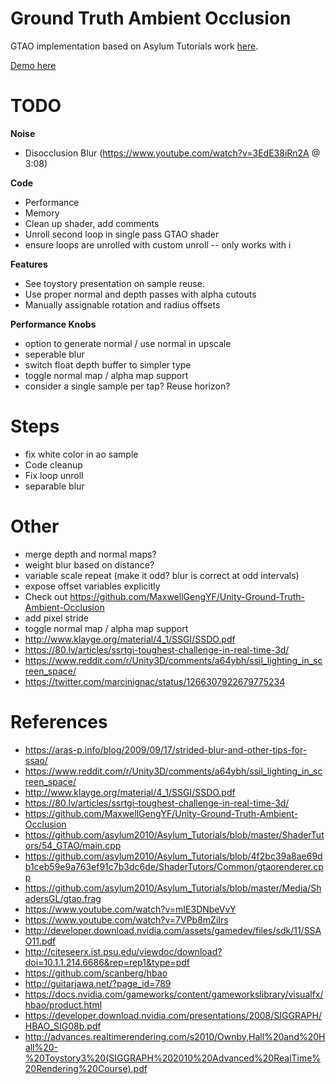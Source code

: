 # Ground Truth Ambient Occlusion

GTAO implementation based on Asylum Tutorials work [here](https://github.com/asylum2010/Asylum_Tutorials/blob/master/ShaderTutors/54_GTAO/).

[Demo here](https://gkjohnson.github.io/threejs-sandbox/gtaoPass/)

# TODO

**Noise**
- Disocclusion Blur (https://www.youtube.com/watch?v=3EdE38iRn2A @ 3:08)

**Code**
- Performance
- Memory
- Clean up shader, add comments
- Unroll second loop in single pass GTAO shader
- ensure loops are unrolled with custom unroll -- only works with i

**Features**
- See toystory presentation on sample reuse.
- Use proper normal and depth passes with alpha cutouts
- Manually assignable rotation and radius offsets

**Performance Knobs**
- option to generate normal / use normal in upscale
- seperable blur
- switch float depth buffer to simpler type
- toggle normal map / alpha map support
- consider a single sample per tap? Reuse horizon?

# Steps
- fix white color in ao sample
- Code cleanup
- Fix loop unroll
- separable blur

# Other
- merge depth and normal maps?
- weight blur based on distance?
- variable scale repeat (make it odd? blur is correct at odd intervals)
- expose offset variables explicitly
- Check out https://github.com/MaxwellGengYF/Unity-Ground-Truth-Ambient-Occlusion
- add pixel stride
- toggle normal map / alpha map support
- http://www.klayge.org/material/4_1/SSGI/SSDO.pdf
- https://80.lv/articles/ssrtgi-toughest-challenge-in-real-time-3d/
- https://www.reddit.com/r/Unity3D/comments/a64ybh/ssil_lighting_in_screen_space/
- https://twitter.com/marcinignac/status/1266307922679775234

# References

- https://aras-p.info/blog/2009/09/17/strided-blur-and-other-tips-for-ssao/
- https://www.reddit.com/r/Unity3D/comments/a64ybh/ssil_lighting_in_screen_space/
- http://www.klayge.org/material/4_1/SSGI/SSDO.pdf
- https://80.lv/articles/ssrtgi-toughest-challenge-in-real-time-3d/
- https://github.com/MaxwellGengYF/Unity-Ground-Truth-Ambient-Occlusion
- https://github.com/asylum2010/Asylum_Tutorials/blob/master/ShaderTutors/54_GTAO/main.cpp
- https://github.com/asylum2010/Asylum_Tutorials/blob/4f2bc39a8ae69db1ceb59e9a763ef91c7b3dc6de/ShaderTutors/Common/gtaorenderer.cpp
- https://github.com/asylum2010/Asylum_Tutorials/blob/master/Media/ShadersGL/gtao.frag
- https://www.youtube.com/watch?v=mIE3DNbeVvY
- https://www.youtube.com/watch?v=7VPb8mZiIrs
- http://developer.download.nvidia.com/assets/gamedev/files/sdk/11/SSAO11.pdf
- http://citeseerx.ist.psu.edu/viewdoc/download?doi=10.1.1.214.6686&rep=rep1&type=pdf
- https://github.com/scanberg/hbao
- http://guitarjawa.net/?page_id=789
- https://docs.nvidia.com/gameworks/content/gameworkslibrary/visualfx/hbao/product.html
- https://developer.download.nvidia.com/presentations/2008/SIGGRAPH/HBAO_SIG08b.pdf
- http://advances.realtimerendering.com/s2010/Ownby,Hall%20and%20Hall%20-%20Toystory3%20(SIGGRAPH%202010%20Advanced%20RealTime%20Rendering%20Course).pdf

